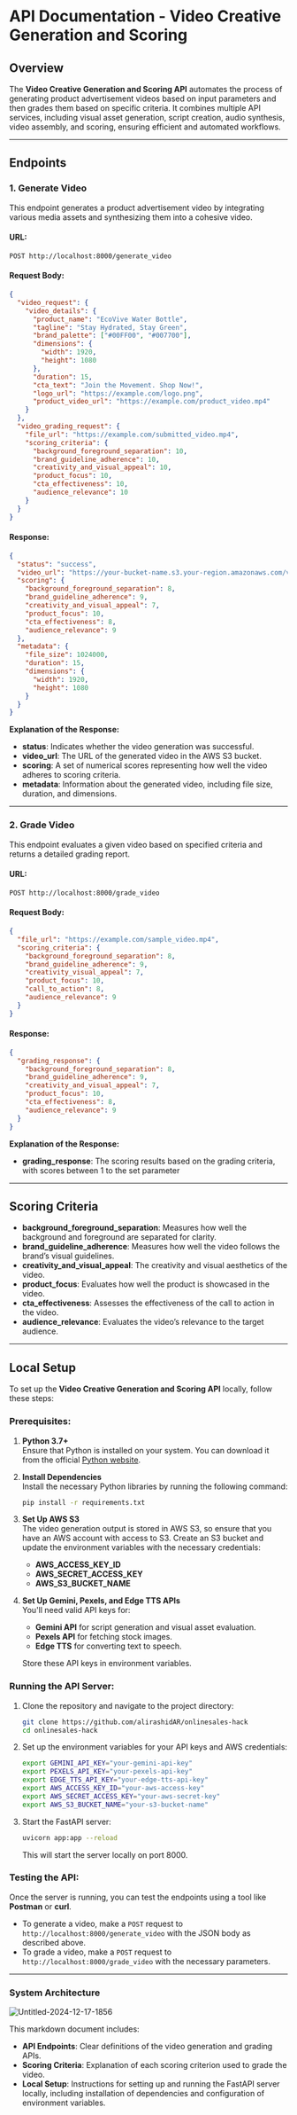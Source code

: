# API Documentation - Video Creative Generation and Scoring

## Overview

The **Video Creative Generation and Scoring API** automates the process of generating product advertisement videos based on input parameters and then grades them based on specific criteria. It combines multiple API services, including visual asset generation, script creation, audio synthesis, video assembly, and scoring, ensuring efficient and automated workflows.

---

## Endpoints

### 1. **Generate Video**
This endpoint generates a product advertisement video by integrating various media assets and synthesizing them into a cohesive video.

#### URL:
`POST http://localhost:8000/generate_video`

#### Request Body:

```json
{
  "video_request": {
    "video_details": {
      "product_name": "EcoVive Water Bottle",
      "tagline": "Stay Hydrated, Stay Green",
      "brand_palette": ["#00FF00", "#007700"],
      "dimensions": {
        "width": 1920,
        "height": 1080
      },
      "duration": 15,
      "cta_text": "Join the Movement. Shop Now!",
      "logo_url": "https://example.com/logo.png",
      "product_video_url": "https://example.com/product_video.mp4"
    }
  },
  "video_grading_request": {
    "file_url": "https://example.com/submitted_video.mp4",
    "scoring_criteria": {
      "background_foreground_separation": 10,
      "brand_guideline_adherence": 10,
      "creativity_and_visual_appeal": 10,
      "product_focus": 10,
      "cta_effectiveness": 10,
      "audience_relevance": 10
    }
  }
}

```

#### Response:

```json
{
  "status": "success",
  "video_url": "https://your-bucket-name.s3.your-region.amazonaws.com/videos/generated_video.mp4",
  "scoring": {
    "background_foreground_separation": 8,
    "brand_guideline_adherence": 9,
    "creativity_and_visual_appeal": 7,
    "product_focus": 10,
    "cta_effectiveness": 8,
    "audience_relevance": 9
  },
  "metadata": {
    "file_size": 1024000,
    "duration": 15,
    "dimensions": {
      "width": 1920,
      "height": 1080
    }
  }
}
```

**Explanation of the Response:**

- **status**: Indicates whether the video generation was successful.
- **video_url**: The URL of the generated video in the AWS S3 bucket.
- **scoring**: A set of numerical scores representing how well the video adheres to scoring criteria.
- **metadata**: Information about the generated video, including file size, duration, and dimensions.

---

### 2. **Grade Video**
This endpoint evaluates a given video based on specified criteria and returns a detailed grading report.

#### URL:
`POST http://localhost:8000/grade_video`

#### Request Body:

```json
{
  "file_url": "https://example.com/sample_video.mp4",
  "scoring_criteria": {
    "background_foreground_separation": 8,
    "brand_guideline_adherence": 9,
    "creativity_visual_appeal": 7,
    "product_focus": 10,
    "call_to_action": 8,
    "audience_relevance": 9
  }
}
```

#### Response:

```json
{
  "grading_response": {
    "background_foreground_separation": 8,
    "brand_guideline_adherence": 9,
    "creativity_and_visual_appeal": 7,
    "product_focus": 10,
    "cta_effectiveness": 8,
    "audience_relevance": 9
  }
}
```

**Explanation of the Response:**

- **grading_response**: The scoring results based on the grading criteria, with scores between 1 to the set parameter

---

## Scoring Criteria

- **background_foreground_separation**: Measures how well the background and foreground are separated for clarity.
- **brand_guideline_adherence**: Measures how well the video follows the brand’s visual guidelines.
- **creativity_and_visual_appeal**: The creativity and visual aesthetics of the video.
- **product_focus**: Evaluates how well the product is showcased in the video.
- **cta_effectiveness**: Assesses the effectiveness of the call to action in the video.
- **audience_relevance**: Evaluates the video’s relevance to the target audience.

---

## Local Setup

To set up the **Video Creative Generation and Scoring API** locally, follow these steps:

### Prerequisites:

1. **Python 3.7+**  
   Ensure that Python is installed on your system. You can download it from the official [Python website](https://www.python.org/downloads/).

2. **Install Dependencies**  
   Install the necessary Python libraries by running the following command:

   ```bash
   pip install -r requirements.txt
   ```

3. **Set Up AWS S3**  
   The video generation output is stored in AWS S3, so ensure that you have an AWS account with access to S3. Create an S3 bucket and update the environment variables with the necessary credentials:

   - **AWS_ACCESS_KEY_ID**
   - **AWS_SECRET_ACCESS_KEY**
   - **AWS_S3_BUCKET_NAME**

4. **Set Up Gemini, Pexels, and Edge TTS APIs**  
   You'll need valid API keys for:
   - **Gemini API** for script generation and visual asset evaluation.
   - **Pexels API** for fetching stock images.
   - **Edge TTS** for converting text to speech.
   
   Store these API keys in environment variables.

### Running the API Server:

1. Clone the repository and navigate to the project directory:

   ```bash
   git clone https://github.com/alirashidAR/onlinesales-hack
   cd onlinesales-hack
   ```

2. Set up the environment variables for your API keys and AWS credentials:

   ```bash
   export GEMINI_API_KEY="your-gemini-api-key"
   export PEXELS_API_KEY="your-pexels-api-key"
   export EDGE_TTS_API_KEY="your-edge-tts-api-key"
   export AWS_ACCESS_KEY_ID="your-aws-access-key"
   export AWS_SECRET_ACCESS_KEY="your-aws-secret-key"
   export AWS_S3_BUCKET_NAME="your-s3-bucket-name"
   ```

3. Start the FastAPI server:

   ```bash
   uvicorn app:app --reload
   ```

   This will start the server locally on port 8000.

### Testing the API:

Once the server is running, you can test the endpoints using a tool like **Postman** or **curl**.

- To generate a video, make a `POST` request to `http://localhost:8000/generate_video` with the JSON body as described above.
- To grade a video, make a `POST` request to `http://localhost:8000/grade_video` with the necessary parameters.

---

### System Architecture
![Untitled-2024-12-17-1856](https://github.com/user-attachments/assets/9ca0d8ed-c511-4528-a9f0-70d1c8d6ff40)


This markdown document includes:

- **API Endpoints**: Clear definitions of the video generation and grading APIs.
- **Scoring Criteria**: Explanation of each scoring criterion used to grade the video.
- **Local Setup**: Instructions for setting up and running the FastAPI server locally, including installation of dependencies and configuration of environment variables.
